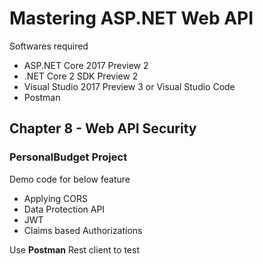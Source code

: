 # Mastering ASP.NET Web API

Softwares required

* ASP.NET Core 2017 Preview 2
* .NET Core 2 SDK Preview 2
* Visual Studio 2017 Preview 3 or Visual Studio Code
* Postman

## Chapter 8 - Web API Security

### PersonalBudget Project

Demo code for below feature

* Applying CORS
* Data Protection API
* JWT
* Claims based Authorizations


Use **Postman** Rest client to test
